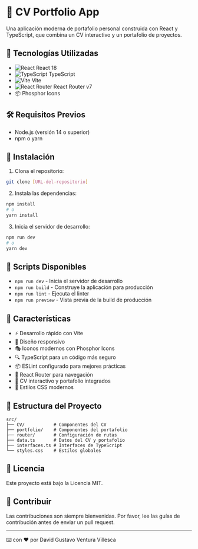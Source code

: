 # 🎯 CV Portfolio App

Una aplicación moderna de portafolio personal construida con React y TypeScript, que combina un CV interactivo y un portafolio de proyectos.

## 🚀 Tecnologías Utilizadas

- ![React](https://img.shields.io/badge/React-20232A?style=for-the-badge&logo=react&logoColor=61DAFB) React 18
- ![TypeScript](https://img.shields.io/badge/TypeScript-007ACC?style=for-the-badge&logo=typescript&logoColor=white) TypeScript
- ![Vite](https://img.shields.io/badge/Vite-646CFF?style=for-the-badge&logo=vite&logoColor=white) Vite
- ![React Router](https://img.shields.io/badge/React_Router-CA4245?style=for-the-badge&logo=react-router&logoColor=white) React Router v7
- 📦 Phosphor Icons

## 🛠️ Requisitos Previos

- Node.js (versión 14 o superior)
- npm o yarn

## 🚀 Instalación

1. Clona el repositorio:
```bash
git clone [URL-del-repositorio]
```

2. Instala las dependencias:
```bash
npm install
# o
yarn install
```

3. Inicia el servidor de desarrollo:
```bash
npm run dev
# o
yarn dev
```

## 📝 Scripts Disponibles

- `npm run dev` - Inicia el servidor de desarrollo
- `npm run build` - Construye la aplicación para producción
- `npm run lint` - Ejecuta el linter
- `npm run preview` - Vista previa de la build de producción

## 🎨 Características

- ⚡️ Desarrollo rápido con Vite
- 📱 Diseño responsivo
- 🎭 Iconos modernos con Phosphor Icons
- 🔍 TypeScript para un código más seguro
- 📦 ESLint configurado para mejores prácticas
- 🔄 React Router para navegación
- 📄 CV interactivo y portafolio integrados
- 🎨 Estilos CSS modernos

## 📁 Estructura del Proyecto

```
src/
├── CV/           # Componentes del CV
├── portfolio/    # Componentes del portafolio
├── router/       # Configuración de rutas
├── data.ts       # Datos del CV y portafolio
├── interfaces.ts # Interfaces de TypeScript
└── styles.css    # Estilos globales
```

## 📄 Licencia

Este proyecto está bajo la Licencia MIT.

## 👥 Contribuir

Las contribuciones son siempre bienvenidas. Por favor, lee las guías de contribución antes de enviar un pull request.

---
⌨️ con ❤️ por David Gustavo Ventura Villesca

